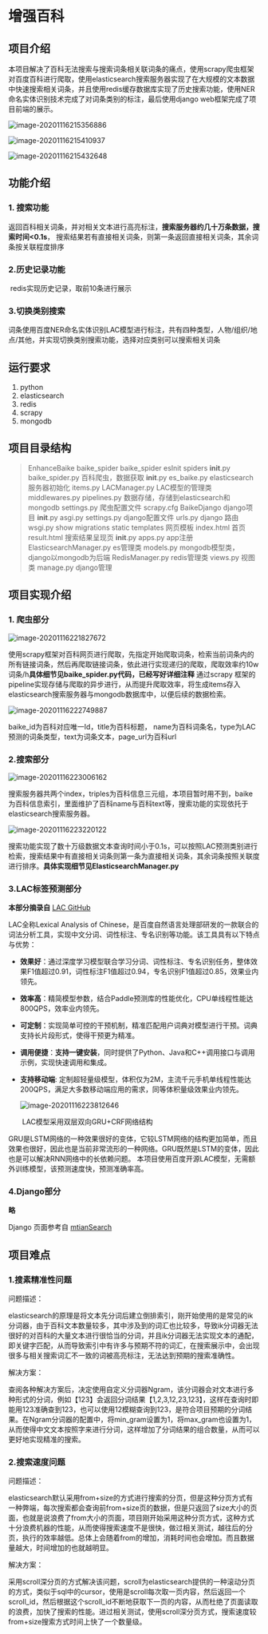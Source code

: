# 增强百科

## 项目介绍

​		本项目解决了百科无法搜索与搜索词条相关联词条的痛点，使用scrapy爬虫框架对百度百科进行爬取，使用elasticsearch搜索服务器实现了在大规模的文本数据中快速搜索相关词条，并且使用redis缓存数据库实现了历史搜索功能，使用NER命名实体识别技术完成了对词条类别的标注，最后使用django web框架完成了项目前端的展示。

![image-20201116215356886](https://github.com/vinsssss/EnhanceBaike\pictures\image-20201116215356886.png)

![image-20201116215410937](https://github.com/vinsssss/EnhanceBaike\pictures\image-20201116215410937.png)

![image-20201116215432648](https://github.com/vinsssss/EnhanceBaike\pictures\image-20201116215432648.png)

## 功能介绍

### 1. 搜索功能

​		返回百科相关词条，并对相关文本进行高亮标注，**搜索服务器约几十万条数据，搜索时间<0.1s**， 搜索结果若有直接相关词条，则第一条返回直接相关词条，其余词条按关联程度排序

### 2.历史记录功能

​		redis实现历史记录，取前10条进行展示

### 3.切换类别搜索

​		词条使用百度NER命名实体识别LAC模型进行标注，共有四种类型，人物/组织/地点/其他，并实现切换类别搜索功能，选择对应类别可以搜索相关词条

## 运行要求

1. python
2. elasticsearch
3. redis
4. scrapy
5. mongodb

## 项目目录结构

> EnhanceBaike
> 	baike_spider
> 		baike_spider 
> 			esInit
> 			spiders
> 				__init__.py
> 				baike_spider.py	百科爬虫，数据获取
> 			__init__.py
> 			es_baike.py	elasticsearch服务器初始化
> 			items.py
> 			LACManager.py	LAC模型的管理类
> 			middlewares.py
> 			pipelines.py	数据存储，存储到elasticsearch和mongodb
> 			settings.py	爬虫配置文件
> 		scrapy.cfg
> BaikeDjango	django项目
> 	__init__.py
> 	asgi.py
> 	settings.py	django配置文件
> 	urls.py	django 路由
> 	wsgi.py
> show
> 	migrations
> 	static
> 	templates	网页模板
> 		index.html	首页
> 		result.html	搜索结果呈现页
> 	__init__.py
> 	apps.py	app注册
> 	ElasticsearchManager.py	es管理类
> 	models.py	mongodb模型类，django以mongodb为后端
> 	RedisManager.py	redis管理类
> 	views.py	视图类
> manage.py	django管理

## 项目实现介绍

### 1. 爬虫部分

![image-20201116221827672](https://github.com/vinsssss/EnhanceBaike\pictures\image-20201116221827672.png)

​		使用scrapy框架对百科网页进行爬取，先指定开始爬取词条，检索当前词条内的所有链接词条，然后再爬取链接词条，依此进行实现递归的爬取，爬取效率约10w词条/h
​		**具体细节见baike_spider.py代码，已经写好详细注释**
​		通过scrapy 框架的pipeline实现存储与爬取的异步进行，从而提升爬取效率，将生成items存入elasticsearch搜索服务器与mongodb数据库中，以便后续的数据检索。

![image-20201116222749887](https://github.com/vinsssss/EnhanceBaike\pictures\image-20201116222749887.png)

baike_id为百科对应唯一Id，title为百科标题， name为百科词条名，type为LAC预测的词条类型，text为词条文本，page_url为百科url

### 2.搜索部分

![image-20201116223006162](https://github.com/vinsssss/EnhanceBaike\pictures\image-20201116223006162.png)

​		搜索服务器共两个index，triples为百科信息三元组，本项目暂时用不到，baike为百科信息索引，里面维护了百科name与百科text等，搜索功能的实现依托于elasticsearch搜索服务器。

![image-20201116223220122](https://github.com/vinsssss/EnhanceBaike\pictures\image-20201116223220122.png)

​		搜索功能实现了数十万级数据文本查询时间小于0.1s，可以按照LAC预测类别进行检索，搜索结果中有直接相关词条则第一条为直接相关词条，其余词条按照关联度进行排序。
​		**具体实现细节见ElasticsearchManager.py**

### 3.LAC标签预测部分

**本部分摘录自**  [LAC GitHub](https://github.com/baidu/lac)

LAC全称Lexical Analysis of Chinese，是百度自然语言处理部研发的一款联合的词法分析工具，实现中文分词、词性标注、专名识别等功能。该工具具有以下特点与优势：

- **效果好**：通过深度学习模型联合学习分词、词性标注、专名识别任务，整体效果F1值超过0.91，词性标注F1值超过0.94，专名识别F1值超过0.85，效果业内领先。

- **效率高**：精简模型参数，结合Paddle预测库的性能优化，CPU单线程性能达800QPS，效率业内领先。

- **可定制**：实现简单可控的干预机制，精准匹配用户词典对模型进行干预。词典支持长片段形式，使得干预更为精准。

- **调用便捷**：**支持一键安装**，同时提供了Python、Java和C++调用接口与调用示例，实现快速调用和集成。

- **支持移动端**: 定制超轻量级模型，体积仅为2M，主流千元手机单线程性能达200QPS，满足大多数移动端应用的需求，同等体积量级效果业内领先。

  ![image-20201116223812646](https://github.com/vinsssss/EnhanceBaike\pictures\image-20201116223812646.png)

  ​														LAC模型采用双层双向GRU+CRF网络结构

GRU是LSTM网络的一种效果很好的变体，它较LSTM网络的结构更加简单，而且效果也很好，因此也是当前非常流形的一种网络。GRU既然是LSTM的变体，因此也是可以解决RNN网络中的长依赖问题。
本项目使用百度开源LAC模型，无需额外训练模型，该预测速度快，预测准确率高。

### 4.Django部分

**略**

Django 页面参考自 [mtianSearch](https://github.com/mtianyan/mtianyanSearch)

## 项目难点

### 1.搜素精准性问题

问题描述：

​		elasticsearch的原理是将文本先分词后建立倒排索引，刚开始使用的是常见的ik分词器，由于百科文本数量较多，其中涉及到的词汇也比较多，导致ik分词器无法很好的对百科的大量文本进行很恰当的分词，并且ik分词器无法实现文本的通配，即关键字匹配，从而导致索引中有许多与预期不符的词汇，在搜索展示中，会出现很多与相关搜索词汇不一致的词被高亮标注，无法达到预期的搜索准确性。

解决方案：

​		查阅各种解决方案后，决定使用自定义分词器Ngram，该分词器会对文本进行多种形式的分词，例如【123】会返回分词结果【1,2,3,12,23,123】，这样在查询时即能用123准确查到123，也可以使用12模糊查询到123，是符合项目预期的分词结果。在Ngram分词器的配置中，将min_gram设置为1，将max_gram也设置为1，从而使得中文文本按照字来进行分词，这样增加了分词结果的组合数量，从而可以更好地实现精准的搜索。

### 2.搜索速度问题

问题描述：

​		elasticsearch默认采用from+size的方式进行搜索的分页，但是这种分页方式有一种弊端，每次搜索都会查询前from+size页的数据，但是只返回了size大小的页面，也就是说浪费了from大小的页面，项目刚开始采用这种分页方式，这种方式十分浪费机器的性能，从而使得搜索速度不是很快，做过相关测试，越往后的分页，执行的效率越低。总体上会随着from的增加，消耗时间也会增加。而且数据量越大，时间增加的也就越明显。

解决方案：

​		采用scroll深分页的方式解决该问题，scroll为elasticsearch提供的一种滚动分页的方式，类似于sql中的cursor，使用是scroll每次取一页内容，然后返回一个scroll_id，然后根据这个scroll_id不断地获取下一页的内容，从而杜绝了页面读取的浪费，加快了搜索的性能。进过相关测试，使用scroll深分页方式，搜索速度较from+size搜索方式时间上快了一个数量级。

